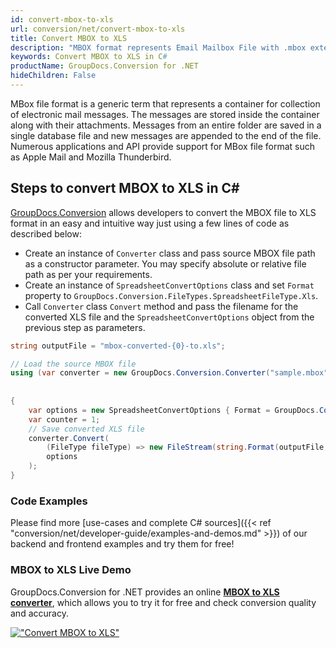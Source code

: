 ```yaml
---
id: convert-mbox-to-xls
url: conversion/net/convert-mbox-to-xls
title: Convert MBOX to XLS
description: "MBOX format represents Email Mailbox File with .mbox extension. Learn how to convert MBOX to XLS file programmatically in C# language using GroupDocs.Conversion for .NET library."
keywords: Convert MBOX to XLS in C#
productName: GroupDocs.Conversion for .NET
hideChildren: False
---
```


MBox file format is a generic term that represents a container for collection of electronic mail messages. The messages are stored inside the container along with their attachments. Messages from an entire folder are saved in a single database file and new messages are appended to the end of the file. Numerous applications and API provide support for MBox file format such as Apple Mail and Mozilla Thunderbird.

## Steps to convert MBOX to XLS in C#

[GroupDocs.Conversion](https://products.groupdocs.com/conversion/net) allows developers to convert the MBOX file to XLS format in an easy and intuitive way just using a few lines of code as described below:

* Create an instance of `Converter` class and pass source MBOX file path as a constructor parameter. You may specify absolute or relative file path as per your requirements. 
* Create an instance of `SpreadsheetConvertOptions` class and set `Format` property to `GroupDocs.Conversion.FileTypes.SpreadsheetFileType.Xls`.
* Call `Converter` class `Convert` method and pass the filename for the converted XLS file and the `SpreadsheetConvertOptions` object from the previous step as parameters.

```csharp
string outputFile = "mbox-converted-{0}-to.xls";

// Load the source MBOX file
using (var converter = new GroupDocs.Conversion.Converter("sample.mbox", fileType => fileType == EmailFileType.Mbox
                                                                                                            ? new MboxLoadOptions()
                                                                                                            : null))
{
    var options = new SpreadsheetConvertOptions { Format = GroupDocs.Conversion.FileTypes.SpreadsheetFileType.Xls };
	var counter = 1;
    // Save converted XLS file
    converter.Convert(
		(FileType fileType) => new FileStream(string.Format(outputFile, counter++), FileMode.Create),
        options
    );            
}
```

### Code Examples

Please find more [use-cases and complete C# sources]({{< ref "conversion/net/developer-guide/examples-and-demos.md" >}}) of our backend and frontend examples and try them for free!

### MBOX to XLS Live Demo

GroupDocs.Conversion for .NET provides an online [**MBOX to XLS converter**](https://products.groupdocs.app/conversion/mbox-to-xls), which allows you to try it for free and check conversion quality and accuracy.

[!["Convert MBOX to XLS"](conversion/net/images/convert-to-xls/convert-mbox-to-xls.png)](https://products.groupdocs.app/conversion/mbox-to-xls)